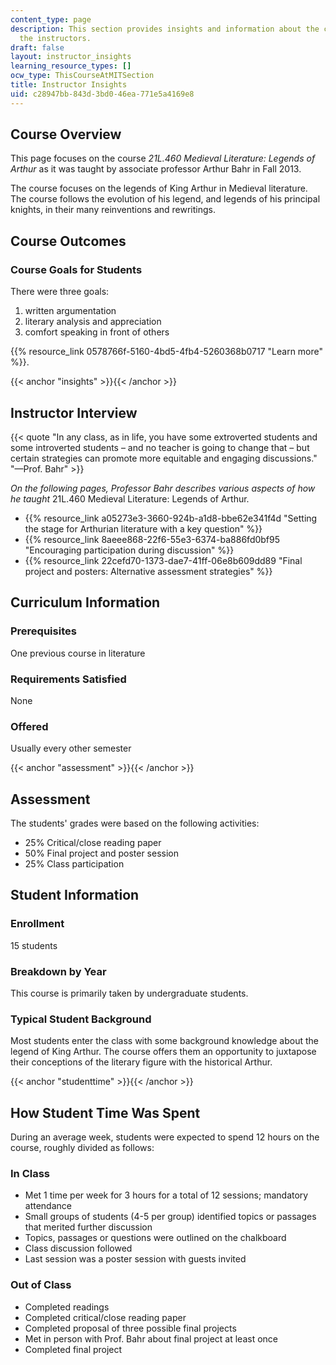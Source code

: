 ```yaml
---
content_type: page
description: This section provides insights and information about the course from
  the instructors.
draft: false
layout: instructor_insights
learning_resource_types: []
ocw_type: ThisCourseAtMITSection
title: Instructor Insights
uid: c28947bb-843d-3bd0-46ea-771e5a4169e8
---
```

## Course Overview

This page focuses on the course _21L.460 Medieval Literature: Legends of Arthur_ as it was taught by associate professor Arthur Bahr in Fall 2013.

The course focuses on the legends of King Arthur in Medieval literature. The course follows the evolution of his legend, and legends of his principal knights, in their many reinventions and rewritings.

## Course Outcomes

### Course Goals for Students

There were three goals:

1. written argumentation
2. literary analysis and appreciation
3. comfort speaking in front of others

{{% resource_link 0578766f-5160-4bd5-4fb4-5260368b0717 "Learn more" %}}.

{{< anchor "insights" >}}{{< /anchor >}}

## Instructor Interview

{{< quote "In any class, as in life, you have some extroverted students and some introverted students – and no teacher is going to change that – but certain strategies can promote more equitable and engaging discussions." "—Prof. Bahr" >}}

_On the following pages, Professor Bahr describes various aspects of how he taught_ 21L.460 Medieval Literature: Legends of Arthur.

- {{% resource_link a05273e3-3660-924b-a1d8-bbe62e341f4d "Setting the stage for Arthurian literature with a key question" %}}
- {{% resource_link 8aeee868-22f6-55e3-6374-ba886fd0bf95 "Encouraging participation during discussion" %}}
- {{% resource_link 22cefd70-1373-dae7-41ff-06e8b609dd89 "Final project and posters: Alternative assessment strategies" %}}

## Curriculum Information

### Prerequisites

One previous course in literature

### Requirements Satisfied

None

### Offered

Usually every other semester

{{< anchor "assessment" >}}{{< /anchor >}}

## Assessment

The students' grades were based on the following activities:

- 25% Critical/close reading paper
- 50% Final project and poster session
- 25% Class participation

## Student Information

### Enrollment

15 students

### Breakdown by Year

This course is primarily taken by undergraduate students.

### Typical Student Background

Most students enter the class with some background knowledge about the legend of King Arthur. The course offers them an opportunity to juxtapose their conceptions of the literary figure with the historical Arthur.

{{< anchor "studenttime" >}}{{< /anchor >}}

## How Student Time Was Spent

During an average week, students were expected to spend 12 hours on the course, roughly divided as follows:

### In Class

- Met 1 time per week for 3 hours for a total of 12 sessions; mandatory attendance
- Small groups of students (4-5 per group) identified topics or passages that merited further discussion
- Topics, passages or questions were outlined on the chalkboard
- Class discussion followed
- Last session was a poster session with guests invited

### Out of Class

- Completed readings
- Completed critical/close reading paper
- Completed proposal of three possible final projects
- Met in person with Prof. Bahr about final project at least once
- Completed final project